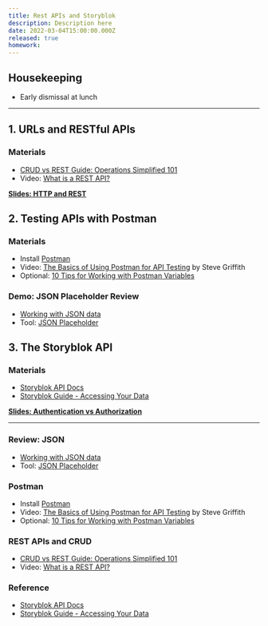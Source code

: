 ```yaml
---
title: Rest APIs and Storyblok
description: Description here
date: 2022-03-04T15:00:00.000Z
released: true
homework: 
---
```


## Housekeeping
- Early dismissal at lunch

---

## 1. URLs and RESTful APIs
### Materials
- [CRUD vs REST Guide: Operations Simplified 101](https://hevodata.com/learn/crud-vs-rest/)
- Video: [What is a REST API?](https://www.youtube.com/watch?v=lsMQRaeKNDk)

**[Slides: HTTP and REST](https://sait-wbdv.github.io/slides/w22/cpnt262/http-rest.html)**

## 2. Testing APIs with Postman
### Materials
- Install [Postman](https://www.postman.com/downloads/)
- Video: [The Basics of Using Postman for API Testing](https://youtu.be/t5n07Ybz7yI) by Steve Griffith
- Optional: [10 Tips for Working with Postman Variables](https://blog.postman.com/10-tips-for-working-with-postman-variables/)

### Demo: JSON Placeholder Review
- [Working with JSON data](https://developer.mozilla.org/en-US/docs/Learn/JavaScript/Objects/JSON)
- Tool: [JSON Placeholder](https://jsonplaceholder.typicode.com/)

## 3. The Storyblok API
### Materials
- [Storyblok API Docs](https://www.storyblok.com/docs/api/content-delivery)
- [Storyblok Guide - Accessing Your Data](https://www.storyblok.com/docs/guide/essentials/accessing-data)

**[Slides: Authentication vs Authorization](https://sait-wbdv.github.io/slides/w22/cpnt262/authentication-authorization.html)**

---

<home-work :home-work="homework">

### Review: JSON
- [Working with JSON data](https://developer.mozilla.org/en-US/docs/Learn/JavaScript/Objects/JSON)
- Tool: [JSON Placeholder](https://jsonplaceholder.typicode.com/)

### Postman
- Install [Postman](https://www.postman.com/downloads/)
- Video: [The Basics of Using Postman for API Testing](https://youtu.be/t5n07Ybz7yI) by Steve Griffith
- Optional: [10 Tips for Working with Postman Variables](https://blog.postman.com/10-tips-for-working-with-postman-variables/)

### REST APIs and CRUD
- [CRUD vs REST Guide: Operations Simplified 101](https://hevodata.com/learn/crud-vs-rest/)
- Video: [What is a REST API?](https://www.youtube.com/watch?v=lsMQRaeKNDk)

### Reference
- [Storyblok API Docs](https://www.storyblok.com/docs/api/content-delivery)
- [Storyblok Guide - Accessing Your Data](https://www.storyblok.com/docs/guide/essentials/accessing-data)

</home-work>
